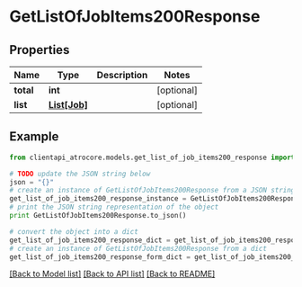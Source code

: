 # GetListOfJobItems200Response


## Properties
Name | Type | Description | Notes
------------ | ------------- | ------------- | -------------
**total** | **int** |  | [optional] 
**list** | [**List[Job]**](Job.md) |  | [optional] 

## Example

```python
from clientapi_atrocore.models.get_list_of_job_items200_response import GetListOfJobItems200Response

# TODO update the JSON string below
json = "{}"
# create an instance of GetListOfJobItems200Response from a JSON string
get_list_of_job_items200_response_instance = GetListOfJobItems200Response.from_json(json)
# print the JSON string representation of the object
print GetListOfJobItems200Response.to_json()

# convert the object into a dict
get_list_of_job_items200_response_dict = get_list_of_job_items200_response_instance.to_dict()
# create an instance of GetListOfJobItems200Response from a dict
get_list_of_job_items200_response_form_dict = get_list_of_job_items200_response.from_dict(get_list_of_job_items200_response_dict)
```
[[Back to Model list]](../README.md#documentation-for-models) [[Back to API list]](../README.md#documentation-for-api-endpoints) [[Back to README]](../README.md)


